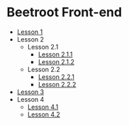 # Beetroot Front-end

- [Lesson 1](https://kpweby.github.io/beetroot/l1_Front-End/EN/index)
- Lesson 2
  - Lesson 2.1
    - [Lesson 2.1.1](https://kpweby.github.io/beetroot/l2_HTML5-tags/l2.1/index)
    - [Lesson 2.1.2](https://kpweby.github.io/beetroot/l2_HTML5-tags/l2.1/index1)
  - Lesson 2.2
    - [Lesson 2.2.1](https://kpweby.github.io/beetroot/l2_HTML5-tags/l2.2/index)
    - [Lesson 2.2.2](https://kpweby.github.io/beetroot/l2_HTML5-tags/l2.2/index1)
- [Lesson 3](https://kpweby.github.io/beetroot/l3_git/index)
- Lesson 4
  - [Lesson 4.1](https://kpweby.github.io/beetroot/l4_CSS/l4.1/index)
  - [Lesson 4.2](https://kpweby.github.io/beetroot/l4_CSS/l4.2/index)
